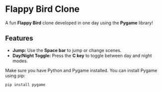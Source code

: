 # Flappy Bird Clone

A fun **Flappy Bird** clone developed in one day using the **Pygame** library! 

## Features

- **Jump:** Use the **Space bar** to jump or change scenes.
- **Day/Night Toggle:** Press the **C key** to toggle between day and night modes.


Make sure you have Python and Pygame installed. You can install Pygame using pip:
```bash
pip install pygame
